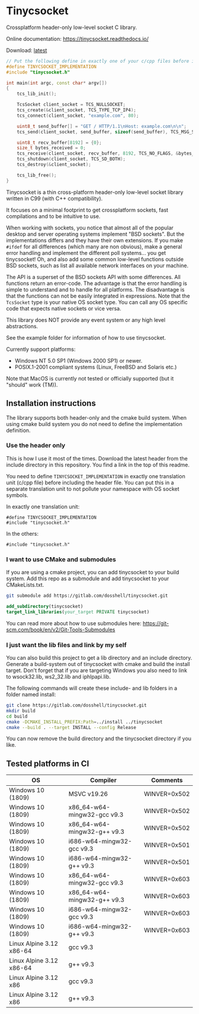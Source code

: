 Tinycsocket
============
Crossplatform header-only low-level socket C library.

Online documentation: https://tinycsocket.readthedocs.io/

Download: [latest](https://gitlab.com/dosshell/tinycsocket/-/raw/master/include/tinycsocket.h)

```cpp
// Put the following define in exactly one of your c/cpp files before including.
#define TINYCSOCKET_IMPLEMENTATION
#include "tinycsocket.h"

int main(int argc, const char* argv[])
{
    tcs_lib_init();

    TcsSocket client_socket = TCS_NULLSOCKET;
    tcs_create(&client_socket, TCS_TYPE_TCP_IP4);
    tcs_connect(client_socket, "example.com", 80);

    uint8_t send_buffer[] = "GET / HTTP/1.1\nHost: example.com\n\n";
    tcs_send(client_socket, send_buffer, sizeof(send_buffer), TCS_MSG_SENDALL, NULL);

    uint8_t recv_buffer[8192] = {0};
    size_t bytes_received = 0;
    tcs_receive(client_socket, recv_buffer, 8192, TCS_NO_FLAGS, &bytes_received);
    tcs_shutdown(client_socket, TCS_SD_BOTH);
    tcs_destroy(&client_socket);

    tcs_lib_free();
}
```

Tinycsocket is a thin cross-platform header-only low-level socket library written in C99 (with C++ compatibility).

It focuses on a minimal footprint to get crossplatform sockets, fast compilations and to be intuitive to use.

When working with sockets, you notice that almost all of the popular desktop and server operating systems implement "BSD sockets".
But the implementations differs and they have their own extensions. If you make `#ifdef` for all differences (which many are non obvious),
make a general error handling and implement the different poll systems... you get tinycsocket! Oh, and also add some common low-level
functions outside BSD sockets, such as list all available network interfaces on your machine.

The API is a superset of the BSD sockets API with some differences. All
functions return an error-code. The advantage is that the error handling is
simple to understand and to handle for all platforms. The disadvantage is that
the functions can not be easily integrated in expressions. Note that the `TcsSocket` type
is your native OS socket type. You can call any OS specific code that expects native sockets or vice versa.

This library does NOT provide any event system or any high level abstractions.

See the example folder for information of how to use tinycsocket.

Currently support platforms:
- Windows NT 5.0 SP1 (Windows 2000 SP1) or newer.
- POSIX.1-2001 compliant systems (Linux, FreeBSD and Solaris etc.)

Note that MacOS is currently not tested or officially supported (but it "should" work (TM)).

Installation instructions
------------
The library supports both header-only and the cmake build system. When using cmake
build system you do not need to define the implementation definition.

### Use the header only
This is how I use it most of the times. Download the latest header from the include directory in this repository.
You find a link in the top of this readme.

You need to define `TINYCSOCKET_IMPLEMENTATION` in exactly one translation unit (c/cpp file) before
including the header file. You can put this in a separate translation unit to not pollute your namespace with OS socket symbols.

In exactly one translation unit:
```
#define TINYCSOCKET_IMPLEMENTATION
#include "tinycsocket.h"
```

In the others:
```
#include "tinycsocket.h"
```

### I want to use CMake and submodules
If you are using a cmake project, you can add tinycsocket to your build system.
Add this repo as a submodule and add tinycsocket to your CMakeLists.txt.

```sh
git submodule add https://gitlab.com/dosshell/tinycsocket.git
```

```cmake
add_subdirectory(tinycsocket)
target_link_libraries(your_target PRIVATE tinycsocket)
```

You can read more about how to use submodules here: https://git-scm.com/book/en/v2/Git-Tools-Submodules

### I just want the lib files and link by my self
You can also build this project to get a lib directory and an include directory.
Generate a build-system out of tinycsocket with cmake and build the install
target. Don't forget that if you are targeting Windows you also need to link to
wsock32.lib, ws2_32.lib and iphlpapi.lib.

The following commands will create these include- and lib folders in a folder
named install:

```sh
git clone https://gitlab.com/dosshell/tinycsocket.git
mkdir build
cd build
cmake -DCMAKE_INSTALL_PREFIX:Path=../install ../tinycsocket
cmake --build . --target INSTALL --config Release
```
You can now remove the build directory and the tinycsocket directory if you
like.

Tested platforms in CI
------------
| OS                       | Compiler                    | Comments     |
|--------------------------|-----------------------------|--------------|
| Windows 10 (1809)        | MSVC v19.26                 | WINVER=0x502 |
| Windows 10 (1809)        | x86_64-w64-mingw32-gcc v9.3 | WINVER=0x502 |
| Windows 10 (1809)        | x86_64-w64-mingw32-g++ v9.3 | WINVER=0x502 |
| Windows 10 (1809)        | i686-w64-mingw32-gcc v9.3   | WINVER=0x501 |
| Windows 10 (1809)        | i686-w64-mingw32-g++ v9.3   | WINVER=0x501 |
| Windows 10 (1809)        | x86_64-w64-mingw32-gcc v9.3 | WINVER=0x603 |
| Windows 10 (1809)        | x86_64-w64-mingw32-g++ v9.3 | WINVER=0x603 |
| Windows 10 (1809)        | i686-w64-mingw32-gcc v9.3   | WINVER=0x603 |
| Windows 10 (1809)        | i686-w64-mingw32-g++ v9.3   | WINVER=0x603 |
| Linux Alpine 3.12 x86-64 | gcc v9.3                    |              |
| Linux Alpine 3.12 x86-64 | g++ v9.3                    |              |
| Linux Alpine 3.12 x86    | gcc v9.3                    |              |
| Linux Alpine 3.12 x86    | g++ v9.3                    |              |
